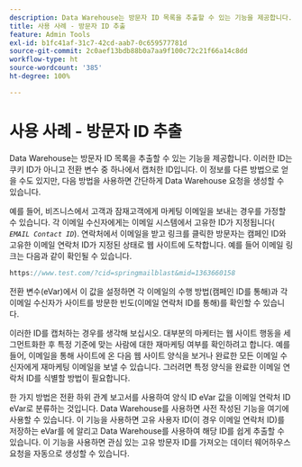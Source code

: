 ```yaml
---
description: Data Warehouse는 방문자 ID 목록을 추출할 수 있는 기능을 제공합니다. 이러한 ID는 쿠키 ID가 아니고 전환 변수 중 하나에서 캡처한 ID입니다. 이 정보를 다른 방법으로 얻을 수도 있지만, 다음 방법을 사용하면 간단하게 Data Warehouse 요청을 생성할 수 있습니다.
title: 사용 사례 - 방문자 ID 추출
feature: Admin Tools
exl-id: b1fc41af-31c7-42cd-aab7-0c659577781d
source-git-commit: 2c0aef13bdb88b0a7aa9f100c72c21f66a14c8dd
workflow-type: ht
source-wordcount: '385'
ht-degree: 100%

---
```


# 사용 사례 - 방문자 ID 추출

Data Warehouse는 방문자 ID 목록을 추출할 수 있는 기능을 제공합니다. 이러한 ID는 쿠키 ID가 아니고 전환 변수 중 하나에서 캡처한 ID입니다. 이 정보를 다른 방법으로 얻을 수도 있지만, 다음 방법을 사용하면 간단하게 Data Warehouse 요청을 생성할 수 있습니다.

예를 들어, 비즈니스에서 고객과 잠재고객에게 마케팅 이메일을 보내는 경우를 가정할 수 있습니다. 각 이메일 수신자에게는 이메일 시스템에서 고유한 ID가 지정됩니다( *`EMAIL Contact ID`*). 연락처에서 이메일을 받고 링크를 클릭한 방문자는 캠페인 ID와 고유한 이메일 연락처 ID가 지정된 상태로 웹 사이트에 도착합니다. 예를 들어 이메일 링크는 다음과 같이 확인될 수 있습니다.

```js
https://www.test.com/?cid=springmailblast&mid=1363660158
```

전환 변수(eVar)에서 이 값을 설정하면 각 이메일의 수행 방법(캠페인 ID를 통해)과 각 이메일 수신자가 사이트를 방문한 빈도(이메일 연락처 ID를 통해)를 확인할 수 있습니다.

이러한 ID를 캡처하는 경우를 생각해 보십시오. 대부분의 마케터는 웹 사이트 행동을 세그먼트화한 후 특정 기준에 맞는 사람에 대한 재마케팅 여부를 확인하려고 합니다. 예를 들어, 이메일을 통해 사이트에 온 다음 웹 사이트 양식을 보거나 완료한 모든 이메일 수신자에게 재마케팅 이메일을 보낼 수 있습니다. 그러려면 특정 양식을 완료한 이메일 연락처 ID를 식별할 방법이 필요합니다.

한 가지 방법은 전환 하위 관계 보고서를 사용하여 양식 ID eVar 값을 이메일 연락처 ID eVar로 분류하는 것입니다. Data Warehouse를 사용하면 사전 작성된 기능을 여기에 사용할 수 있습니다. 이 기능을 사용하면 고유 사용자 ID(이 경우 이메일 연락처 ID)를 저장하는 eVar를 에 알리고 Data Warehouse를 사용하여 해당 ID를 쉽게 추출할 수 있습니다. 이 기능을 사용하면 관심 있는 고유 방문자 ID를 가져오는 데이터 웨어하우스 요청을 자동으로 생성할 수 있습니다.
